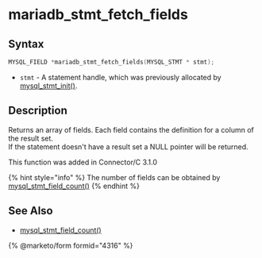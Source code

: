 # mariadb\_stmt\_fetch\_fields

## Syntax

```c
MYSQL_FIELD *mariadb_stmt_fetch_fields(MYSQL_STMT * stmt);
```

* `stmt` - A statement handle, which was previously allocated by [mysql\_stmt\_init()](mysql_stmt_init.md).

## Description

Returns an array of fields. Each field contains the definition for a column of the result set.\
If the statement doesn't have a result set a NULL pointer will be returned.

This function was added in Connector/C 3.1.0

{% hint style="info" %}
The number of fields can be obtained by [mysql\_stmt\_field\_count()](mysql_stmt_field_count.md)
{% endhint %}

## See Also

* [mysql\_stmt\_field\_count()](mysql_stmt_field_count.md)


{% @marketo/form formid="4316" %}
